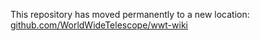 This repository has moved permanently to a new location: [github.com/WorldWideTelescope/wwt-wiki](https://github.com/WorldWideTelescope/wwt-wiki)
